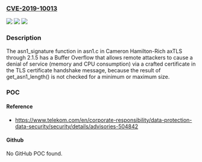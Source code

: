 ### [CVE-2019-10013](https://cve.mitre.org/cgi-bin/cvename.cgi?name=CVE-2019-10013)
![](https://img.shields.io/static/v1?label=Product&message=n%2Fa&color=blue)
![](https://img.shields.io/static/v1?label=Version&message=n%2Fa&color=blue)
![](https://img.shields.io/static/v1?label=Vulnerability&message=n%2Fa&color=brighgreen)

### Description

The asn1_signature function in asn1.c in Cameron Hamilton-Rich axTLS through 2.1.5 has a Buffer Overflow that allows remote attackers to cause a denial of service (memory and CPU consumption) via a crafted certificate in the TLS certificate handshake message, because the result of get_asn1_length() is not checked for a minimum or maximum size.

### POC

#### Reference
- https://www.telekom.com/en/corporate-responsibility/data-protection-data-security/security/details/advisories-504842

#### Github
No GitHub POC found.

